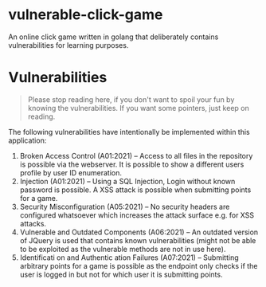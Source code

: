 # vulnerable-click-game
An online click game written in golang that deliberately contains vulnerabilities for learning purposes.

# Vulnerabilities

> Please stop reading here, if you don't want to spoil your fun by knowing the vulnerabilities. If you want some pointers, just keep on reading.

The following vulnerabilities have intentionally be implemented within this application:
1. Broken Access Control (A01:2021) – Access to all files in the repository is possible via the webserver. It is possible to show a different users profile by user ID enumeration.
2. Injection (A01:2021) – Using a SQL Injection, Login without known password is possible. A XSS attack is possible when submitting points for a game.
3. Security Misconfiguration (A05:2021) – No security headers are configured whatsoever which increases the attack surface e.g. for XSS attacks.
4. Vulnerable and Outdated Components (A06:2021) – An outdated version of JQuery is used that contains known vulnerabilities (might not be able to be exploited as the vulnerable methods are not in use here).
5. Identificati on and Authentic ation Failures (A07:2021) – Submitting arbitrary points for a game is possible as the endpoint only checks if the user is logged in but not for which user it is submitting points.
